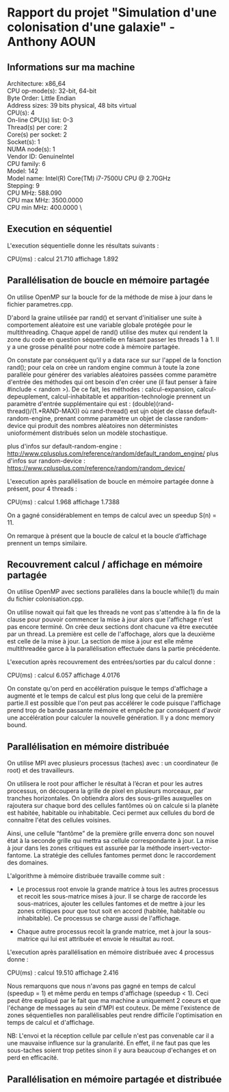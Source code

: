 # Rapport du projet "Simulation d'une colonisation d'une galaxie" - Anthony AOUN

## Informations sur ma machine

Architecture:                    x86_64 \
CPU op-mode(s):                  32-bit, 64-bit \
Byte Order:                      Little Endian \
Address sizes:                   39 bits physical, 48 bits virtual \
CPU(s):                          4 \
On-line CPU(s) list:             0-3 \
Thread(s) per core:              2 \
Core(s) per socket:              2 \
Socket(s):                       1 \
NUMA node(s):                    1 \
Vendor ID:                       GenuineIntel \
CPU family:                      6 \
Model:                           142 \
Model name:                      Intel(R) Core(TM) i7-7500U CPU @ 2.70GHz \
Stepping:                        9 \
CPU MHz:                         588.090 \
CPU max MHz:                     3500.0000 \
CPU min MHz:                     400.0000 \

## Execution en séquentiel

L'execution séquentielle donne les résultats suivants : 

CPU(ms) : calcul 21.710  affichage 1.892

## Parallélisation de boucle en mémoire partagée

On utilise OpenMP sur la boucle for de la méthode de mise à jour dans le fichier parametres.cpp.

D'abord la graine utilisée par rand() et servant d'initialiser une suite à comportement aléatoire est une variable 
globale protégée pour le multithreading. Chaque appel de rand() utilise des mutex qui rendent la zone du code en 
question séquentielle en faisant passer les threads 1 à 1. Il y a une grosse pénalité pour notre code à mémoire partagée.

On constate par conséquent qu'il y a data race sur sur l'appel de la fonction rand(); pour cela on crèe un random engine
commun à toute la zone parallèle pour générer des variables aléatoires passées comme paramètre d'entrée des
méthodes qui ont besoin d'en créer une (il faut penser à faire #include < random >). De ce fait, les méthodes : 
calcul-expansion, calcul-depeuplement, calcul-inhabitable et apparition-technologie prennent un paramètre d'entrée 
supplémentaire qui est :
(double)(rand-thread()/(1.*RAND-MAX)) où rand-thread() est ujn objet de classe default-random-engine, 
prenant comme paramètre un objet de classe random-device qui produit des nombres aléatoires non déterministes
unioformément distribués selon un modèle stochastique.

plus d'infos sur default-random-engine : http://www.cplusplus.com/reference/random/default_random_engine/
plus d'infos sur random-device : https://www.cplusplus.com/reference/random/random_device/

L'execution après parallélisation de boucle en mémoire partagée donne à présent, pour 4 threads :

CPU(ms) : calcul 1.968  affichage 1.7388

On a gagné considérablement en temps de calcul avec un speedup S(n) = 11.

On remarque à présent que la boucle de calcul et la boucle d’affichage prennent un temps similaire.

## Recouvrement calcul / affichage en mémoire partagée

On utilise OpenMP avec sections parallèles dans la boucle while(1) du main du fichier colonisation.cpp.

On utilise nowait qui fait que les threads ne vont pas s'attendre à la fin de la clause pour pouvoir commencer 
la mise à jour alors que l'affichage n'est pas encore terminé. On crèe deux sections dont chacune va être executée
par un thread. La première est celle de l'affochage, alors que la deuxième est celle de la mise à jour. La section de 
mise à jour est elle même multithreadée garce à la parallélisation effectuée dans la partie précédente.

L'execution après recouvrement des entrées/sorties par du calcul donne :

CPU(ms) : calcul 6.057  affichage 4.0176

On constate qu'on perd en accélération puisque le temps d'affichage a augmenté et le temps de calcul est plus long que
celui de la première partie.Il est possible que l'on peut pas accélérer le code puisque l'affichage prend trop de bande
passante mémoire et empêche par conséquent d'avoir une accélération pour calculer la nouvelle génération. Il y a donc 
memory bound.

## Parallélisation en mémoire distribuée

On utilise MPI avec plusieurs processus (taches) avec : un coordinateur (le root) et des travailleurs.

On utilisera le root pour afficher le résultat à l’écran et pour les autres processus, on découpera la grille de pixel 
en plusieurs morceaux, par tranches horizontales. On obtiendra alors des sous-grilles auxquelles on rajoutera sur chaque 
bord des cellules fantômes où on calcule si la planète est habitée, habitable ou inhabitable. Ceci permet aux cellules
du bord de connaitre l'état des cellules voisines.

Ainsi, une cellule “fantôme” de la première grille enverra donc son nouvel état à la seconde grille qui mettra sa cellule 
correspondante à jour. La mise à jour dans les zones critiques est assurée par la méthode insert-vector-fantome. La stratégie
des cellules fantomes permet donc le raccordement des domaines.

L'algorithme à mémoire distribuée travaille comme suit :

- Le processus root envoie la grande matrice à tous les autres processus et recoit les sous-matrice mises à jour. 
Il se charge de raccorde les sous-matrices, ajouter les cellules fantomes et de mettre à jour les zones critiques
pour que tout soit en accord (habitée, habitable ou inhabitable). Ce processus se charge aussi de l'affichage.

- Chaque autre processus recoit la grande matrice, met à jour la sous-matrice qui lui est attribuée et envoie le 
résultat au root.

L'execution après parallélisation en mémoire distribuée avec 4 processus donne :

CPU(ms) : calcul 19.510  affichage 2.416

Nous remarquons que nous n'avons pas gagné en temps de calcul (speedup = 1) et même perdu en temps d'affichage (speedup < 1).
Ceci peut être expliqué par le fait que ma machine a uniquement 2 coeurs et que l'échange de messages au sein d'MPI est
couteux. De même l'existence de zones séquentielles non parallélisables peut rendre difficile l'optimisation en temps de
calcul et d'affichage.

NB: L'envoi et la réception cellule par cellule n'est pas convenable car il a une mauvaise influence sur la granularité.
En effet, il ne faut pas que les sous-taches soient trop petites sinon il y aura beaucoup d'echanges et on perd en efficacité.

## Parallélisation en mémoire partagée et distribuée











